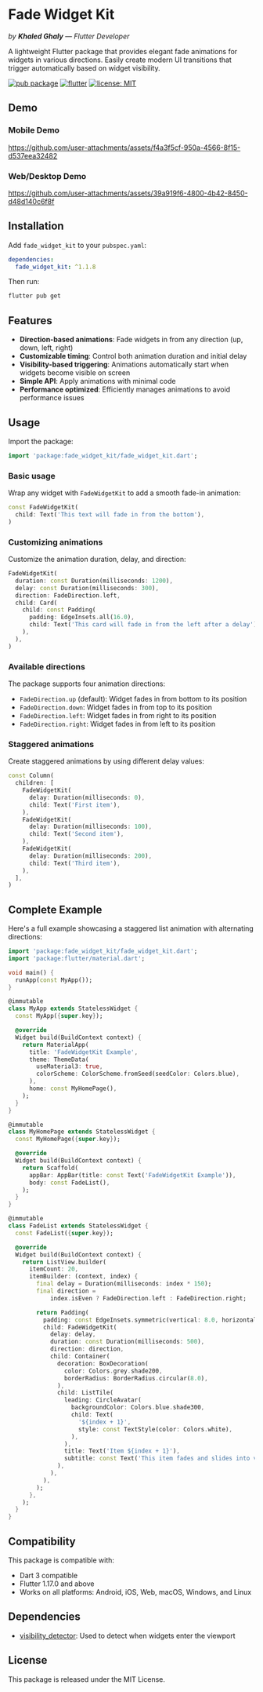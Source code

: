 
# Fade Widget Kit
*by **Khaled Ghaly** — Flutter Developer*

A lightweight Flutter package that provides elegant fade animations for widgets in various directions. Easily create modern UI transitions that trigger automatically based on widget visibility.

[![pub package](https://img.shields.io/badge/pub-v1.1.8-blue)](https://pub.dev/packages/fade_widget_kit)
[![flutter](https://img.shields.io/badge/flutter-website-blue)](https://flutter.dev)
[![license: MIT](https://img.shields.io/badge/license-MIT-purple)](https://opensource.org/licenses/MIT)

## Demo

### Mobile Demo

https://github.com/user-attachments/assets/f4a3f5cf-950a-4566-8f15-d537eea32482

### Web/Desktop Demo

https://github.com/user-attachments/assets/39a919f6-4800-4b42-8450-d48d140c6f8f

## Installation

Add `fade_widget_kit` to your `pubspec.yaml`:

```yaml
dependencies:
  fade_widget_kit: ^1.1.8
```

Then run:

```bash
flutter pub get
```

## Features

- **Direction-based animations**: Fade widgets in from any direction (up, down, left, right)
- **Customizable timing**: Control both animation duration and initial delay
- **Visibility-based triggering**: Animations automatically start when widgets become visible on screen
- **Simple API**: Apply animations with minimal code
- **Performance optimized**: Efficiently manages animations to avoid performance issues

## Usage

Import the package:

```dart
import 'package:fade_widget_kit/fade_widget_kit.dart';
```

### Basic usage

Wrap any widget with `FadeWidgetKit` to add a smooth fade-in animation:

```dart
const FadeWidgetKit(
  child: Text('This text will fade in from the bottom'),
)
```

### Customizing animations

Customize the animation duration, delay, and direction:

```dart
FadeWidgetKit(
  duration: const Duration(milliseconds: 1200),
  delay: const Duration(milliseconds: 300),
  direction: FadeDirection.left,
  child: Card(
    child: const Padding(
      padding: EdgeInsets.all(16.0),
      child: Text('This card will fade in from the left after a delay'),
    ),
  ),
)
```

### Available directions

The package supports four animation directions:

- `FadeDirection.up` (default): Widget fades in from bottom to its position
- `FadeDirection.down`: Widget fades in from top to its position
- `FadeDirection.left`: Widget fades in from right to its position
- `FadeDirection.right`: Widget fades in from left to its position

### Staggered animations

Create staggered animations by using different delay values:

```dart
const Column(
  children: [
    FadeWidgetKit(
      delay: Duration(milliseconds: 0),
      child: Text('First item'),
    ),
    FadeWidgetKit(
      delay: Duration(milliseconds: 100),
      child: Text('Second item'),
    ),
    FadeWidgetKit(
      delay: Duration(milliseconds: 200),
      child: Text('Third item'),
    ),
  ],
)
```

## Complete Example

Here's a full example showcasing a staggered list animation with alternating directions:

```dart
import 'package:fade_widget_kit/fade_widget_kit.dart';
import 'package:flutter/material.dart';

void main() {
  runApp(const MyApp());
}

@immutable
class MyApp extends StatelessWidget {
  const MyApp({super.key});

  @override
  Widget build(BuildContext context) {
    return MaterialApp(
      title: 'FadeWidgetKit Example',
      theme: ThemeData(
        useMaterial3: true,
        colorScheme: ColorScheme.fromSeed(seedColor: Colors.blue),
      ),
      home: const MyHomePage(),
    );
  }
}

@immutable
class MyHomePage extends StatelessWidget {
  const MyHomePage({super.key});

  @override
  Widget build(BuildContext context) {
    return Scaffold(
      appBar: AppBar(title: const Text('FadeWidgetKit Example')),
      body: const FadeList(),
    );
  }
}

@immutable
class FadeList extends StatelessWidget {
  const FadeList({super.key});

  @override
  Widget build(BuildContext context) {
    return ListView.builder(
      itemCount: 20,
      itemBuilder: (context, index) {
        final delay = Duration(milliseconds: index * 150);
        final direction =
            index.isEven ? FadeDirection.left : FadeDirection.right;

        return Padding(
          padding: const EdgeInsets.symmetric(vertical: 8.0, horizontal: 16.0),
          child: FadeWidgetKit(
            delay: delay,
            duration: const Duration(milliseconds: 500),
            direction: direction,
            child: Container(
              decoration: BoxDecoration(
                color: Colors.grey.shade200,
                borderRadius: BorderRadius.circular(8.0),
              ),
              child: ListTile(
                leading: CircleAvatar(
                  backgroundColor: Colors.blue.shade300,
                  child: Text(
                    '${index + 1}',
                    style: const TextStyle(color: Colors.white),
                  ),
                ),
                title: Text('Item ${index + 1}'),
                subtitle: const Text('This item fades and slides into view.'),
              ),
            ),
          ),
        );
      },
    );
  }
}
```

## Compatibility

This package is compatible with:
- Dart 3 compatible
- Flutter 1.17.0 and above
- Works on all platforms: Android, iOS, Web, macOS, Windows, and Linux

## Dependencies

- [visibility_detector](https://pub.dev/packages/visibility_detector): Used to detect when widgets enter the viewport

## License

This package is released under the MIT License.